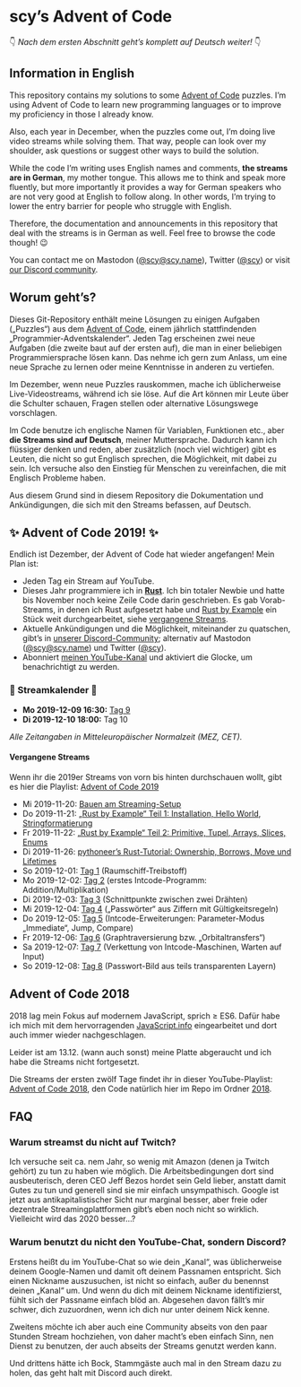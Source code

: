 # scy’s Advent of Code

👇 *Nach dem ersten Abschnitt geht’s komplett auf Deutsch weiter!* 👇

## Information in English

This repository contains my solutions to some [Advent of Code](https://adventofcode.com/) puzzles.
I’m using Advent of Code to learn new programming languages or to improve my proficiency in those I already know.

Also, each year in December, when the puzzles come out, I’m doing live video streams while solving them.
That way, people can look over my shoulder, ask questions or suggest other ways to build the solution.

While the code I’m writing uses English names and comments, **the streams are in German**, my mother tongue.
This allows me to think and speak more fluently, but more importantly it provides a way for German speakers who are not very good at English to follow along.
In other words, I’m trying to lower the entry barrier for people who struggle with English.

Therefore, the documentation and announcements in this repository that deal with the streams is in German as well.
Feel free to browse the code though! 😉

You can contact me on Mastodon ([@scy@scy.name](https://mastodon.scy.name/@scy)), Twitter ([@scy](https://twitter.com/scy)) or visit [our Discord community](https://discord.gg/GVqzyEV).

## Worum geht’s?

Dieses Git-Repository enthält meine Lösungen zu einigen Aufgaben („Puzzles“) aus dem [Advent of Code](https://adventofcode.com/), einem jährlich stattfindenden „Programmier-Adventskalender“.
Jeden Tag erscheinen zwei neue Aufgaben (die zweite baut auf der ersten auf), die man in einer beliebigen Programmiersprache lösen kann.
Das nehme ich gern zum Anlass, um eine neue Sprache zu lernen oder meine Kenntnisse in anderen zu vertiefen.

Im Dezember, wenn neue Puzzles rauskommen, mache ich üblicherweise Live-Videostreams, während ich sie löse.
Auf die Art können mir Leute über die Schulter schauen, Fragen stellen oder alternative Lösungswege vorschlagen.

Im Code benutze ich englische Namen für Variablen, Funktionen etc., aber **die Streams sind auf Deutsch**, meiner Muttersprache.
Dadurch kann ich flüssiger denken und reden, aber zusätzlich (noch viel wichtiger) gibt es Leuten, die nicht so gut Englisch sprechen, die Möglichkeit, mit dabei zu sein.
Ich versuche also den Einstieg für Menschen zu vereinfachen, die mit Englisch Probleme haben.

Aus diesem Grund sind in diesem Repository die Dokumentation und Ankündigungen, die sich mit den Streams befassen, auf Deutsch.

## ✨ Advent of Code 2019! ✨

Endlich ist Dezember, der Advent of Code hat wieder angefangen!
Mein Plan ist:

* Jeden Tag ein Stream auf YouTube.
* Dieses Jahr programmiere ich in **[Rust](https://www.rust-lang.org/)**. Ich bin totaler Newbie und hatte bis November noch keine Zeile Code darin geschrieben. Es gab Vorab-Streams, in denen ich Rust aufgesetzt habe und [Rust by Example](https://doc.rust-lang.org/rust-by-example/) ein Stück weit durchgearbeitet, siehe [vergangene Streams](#vergangene-streams).
* Aktuelle Ankündigungen und die Möglichkeit, miteinander zu quatschen, gibt’s in [unserer Discord-Community](https://discord.gg/GVqzyEV); alternativ auf Mastodon ([@scy@scy.name](https://mastodon.scy.name/@scy)) und Twitter ([@scy](https://twitter.com/scy)).
* Abonniert [meinen YouTube-Kanal](https://www.youtube.com/channel/UC2a5Ca5tgel0Ebq5ZgeUbRA) und aktiviert die Glocke, um benachrichtigt zu werden.

### 📅 Streamkalender 📅

* **Mo 2019-12-09 16:30:** [Tag 9](https://youtu.be/L_rm1t1ZtOI)
* **Di 2019-12-10 18:00:** Tag 10

*Alle Zeitangaben in Mitteleuropäischer Normalzeit (MEZ, CET).*

#### Vergangene Streams

Wenn ihr die 2019er Streams von vorn bis hinten durchschauen wollt, gibt es hier die Playlist:
[Advent of Code 2019](https://www.youtube.com/playlist?list=PLmsG3H3Vzkf-CMt-3GY7sG8D_6pGh1cA7)

* Mi 2019-11-20: [Bauen am Streaming-Setup](https://youtu.be/qIXtNoK_bH0)
* Do 2019-11-21: [„Rust by Example“ Teil 1: Installation, Hello World, Stringformatierung](https://youtu.be/nBgGx9z9xTA)
* Fr 2019-11-22: [„Rust by Example“ Teil 2: Primitive, Tupel, Arrays, Slices, Enums](https://youtu.be/Sb0CbKU4D5o)
* Di 2019-11-26: [pythoneer’s Rust-Tutorial: Ownership, Borrows, Move und Lifetimes](https://youtu.be/vuKHcaTEkdo)
* So 2019-12-01: [Tag 1](https://youtu.be/h-Zgni6L680) (Raumschiff-Treibstoff)
* Mo 2019-12-02: [Tag 2](https://youtu.be/_DnboNZCm0s) (erstes Intcode-Programm: Addition/Multiplikation)
* Di 2019-12-03: [Tag 3](https://youtu.be/wteaJdGEu1I) (Schnittpunkte zwischen zwei Drähten)
* Mi 2019-12-04: [Tag 4](https://youtu.be/-llJ5Cq_PQM) („Passwörter“ aus Ziffern mit Gültigkeitsregeln)
* Do 2019-12-05: [Tag 5](https://youtu.be/-ISgDEmrbLs) (Intcode-Erweiterungen: Parameter-Modus „Immediate“, Jump, Compare)
* Fr 2019-12-06: [Tag 6](https://youtu.be/6JJ8ZTOlPCI) (Graphtraversierung bzw. „Orbitaltransfers“)
* Sa 2019-12-07: [Tag 7](https://youtu.be/AuqY50f1rAU) (Verkettung von Intcode-Maschinen, Warten auf Input)
* So 2019-12-08: [Tag 8](https://youtu.be/3pbzOg2QCTc) (Passwort-Bild aus teils transparenten Layern)

## Advent of Code 2018

2018 lag mein Fokus auf modernem JavaScript, sprich ≥ ES6.
Dafür habe ich mich mit dem hervorragenden [JavaScript.info](https://javascript.info/) eingearbeitet und dort auch immer wieder nachgeschlagen.

Leider ist am 13.12. (wann auch sonst) meine Platte abgeraucht und ich habe die Streams nicht fortgesetzt.

Die Streams der ersten zwölf Tage findet ihr in dieser YouTube-Playlist: [Advent of Code 2018](https://www.youtube.com/playlist?list=PLmsG3H3Vzkf_HZppROt70VbflbSEJtj1K), den Code natürlich hier im Repo im Ordner [2018](2018).

## FAQ

### Warum streamst du nicht auf Twitch?

Ich versuche seit ca. nem Jahr, so wenig mit Amazon (denen ja Twitch gehört) zu tun zu haben wie möglich.
Die Arbeitsbedingungen dort sind ausbeuterisch, deren CEO Jeff Bezos hordet sein Geld lieber, anstatt damit Gutes zu tun und generell sind sie mir einfach unsympathisch.
Google ist jetzt aus antikapitalistischer Sicht nur marginal besser, aber freie oder dezentrale Streamingplattformen gibt’s eben noch nicht so wirklich.
Vielleicht wird das 2020 besser…?

### Warum benutzt du nicht den YouTube-Chat, sondern Discord?

Erstens heißt du im YouTube-Chat so wie dein „Kanal“, was üblicherweise deinem Google-Namen und damit oft deinem Passnamen entspricht.
Sich einen Nickname auszusuchen, ist nicht so einfach, außer du benennst deinen „Kanal“ um.
Und wenn du dich mit deinem Nickname identifizierst, fühlt sich der Passname einfach blöd an.
Abgesehen davon fällt’s mir schwer, dich zuzuordnen, wenn ich dich nur unter deinem Nick kenne.

Zweitens möchte ich aber auch eine Community abseits von den paar Stunden Stream hochziehen, von daher macht’s eben einfach Sinn, nen Dienst zu benutzen, der auch abseits der Streams genutzt werden kann.

Und drittens hätte ich Bock, Stammgäste auch mal in den Stream dazu zu holen, das geht halt mit Discord auch direkt.
